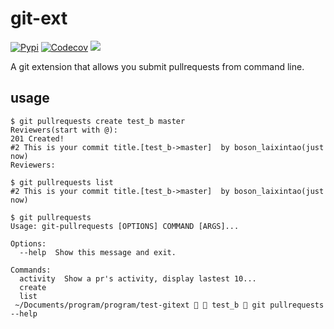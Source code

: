 # git-ext

[![Pypi](https://img.shields.io/badge/pypi-v0.1-green.svg)](https://codecov.io/gh/laixintao/git-ex://pypi.python.org/pypi/git-ext)
[![Codecov](https://img.shields.io/codecov/c/github/laixintao/git-ext.svg)](https://codecov.io/gh/laixintao/git-ext)
![](https://travis-ci.org/laixintao/git-ext.svg?branch=master)

A git extension that allows you submit pullrequests from command line.

## usage

    $ git pullrequests create test_b master
    Reviewers(start with @):
    201 Created!
    #2 This is your commit title.[test_b->master]  by boson_laixintao(just now)
    Reviewers:

    $ git pullrequests list
    #2 This is your commit title.[test_b->master]  by boson_laixintao(just now)

    $ git pullrequests
    Usage: git-pullrequests [OPTIONS] COMMAND [ARGS]...

    Options:
      --help  Show this message and exit.

    Commands:
      activity  Show a pr's activity, display lastest 10...
      create
      list
     ~/Documents/program/program/test-gitext   test_b  git pullrequests --help
